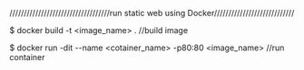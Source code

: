 ///////////////////////////////////run static web using Docker////////////////////////////


$ docker build -t <image_name> .   //build image

$ docker run -dit --name <cotainer_name> -p80:80 <image_name>     //run container
